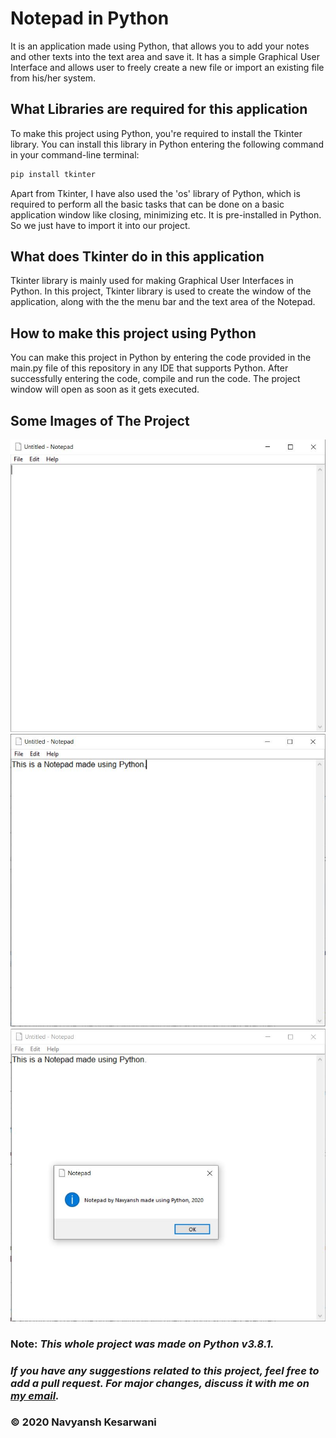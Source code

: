 # Notepad in Python
It is an application made using Python, that allows you to add your notes and other texts into the text area and save it. It has a simple Graphical User Interface and allows user to freely create a new file or import an existing file from his/her system.

## What Libraries are required for this application
To make this project using Python, you're required to install the Tkinter library. You can install this library in Python entering the following command in your command-line terminal:
```bash
pip install tkinter
```
Apart from Tkinter, I have also used the 'os' library of Python, which is required to perform all the basic tasks that can be done on a basic application window like closing, minimizing etc. It is pre-installed in Python. So we just have to import it into our project.
## What does Tkinter do in this application
Tkinter library is mainly used for making Graphical User Interfaces in Python. In this project, Tkinter library is used to create the window of the application, along with the the menu bar and the text area of the Notepad.

## How to make this project using Python
You can make this project in Python by entering the code provided in the main.py file of this repository in any IDE that supports Python. After successfully entering the code, compile and run the code. The project window will open as soon as it gets executed.

## Some Images of The Project
![Screenshot 1](https://github.com/NavyanshKesarwani/Notepad-App-in-Python/blob/master/snippets/1.JPG)
![Screenshot 2](https://github.com/NavyanshKesarwani/Notepad-App-in-Python/blob/master/snippets/2.JPG)
![Screenshot 3](https://github.com/NavyanshKesarwani/Notepad-App-in-Python/blob/master/snippets/3.JPG)

### **Note:** *This whole project was made on Python v3.8.1.*
### *If you have any suggestions related to this project, feel free to add a pull request. For major changes, discuss it with me on [my email](navyanshtechnicalpoint001@gmail.com).*

### **© 2020 Navyansh Kesarwani**
